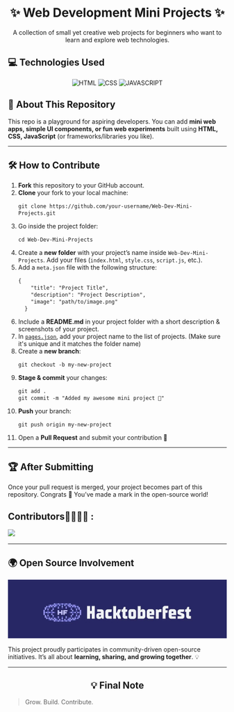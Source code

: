 <h1 align="center">✨ Web Development Mini Projects ✨</h1>

<p align="center">
  A collection of small yet creative web projects for beginners who want to learn and explore web technologies.  
</p>



<h2>💻 Technologies Used</h2>

<div align="center">

![HTML](https://img.shields.io/badge/html5%20-%23E34F26.svg?&style=for-the-badge&logo=html5&logoColor=white)
![CSS](https://img.shields.io/badge/css3%20-%231572B6.svg?&style=for-the-badge&logo=css3&logoColor=white)
![JAVASCRIPT](https://img.shields.io/badge/javascript-%23F7DF1E.svg?&style=for-the-badge&logo=javascript&logoColor=black)


</div>



<h2>📘 About This Repository</h2>
<p>
  This repo is a playground for aspiring developers.  
  You can add <b>mini web apps, simple UI components, or fun web experiments</b> built using 
  <b>HTML, CSS, JavaScript</b> (or frameworks/libraries you like).  
</p>

<hr>

<h2>🛠 How to Contribute</h2>

<ol>
  <li><b>Fork</b> this repository to your GitHub account.</li>

  <li><b>Clone</b> your fork to your local machine:<br>
    <pre><code>git clone https://github.com/your-username/Web-Dev-Mini-Projects.git</code></pre>
  </li>

  <li>Go inside the project folder:<br>
    <pre><code>cd Web-Dev-Mini-Projects</code></pre>
  </li>

  <li>Create a <b>new folder</b> with your project’s name inside <code>Web-Dev-Mini-Projects</code>.  
      Add your files (<code>index.html</code>, <code>style.css</code>, <code>script.js</code>, etc.).</li>

  <li>Add a <code>meta.json</code> file with the following structure:</li>
  <pre><code>{
    "title": "Project Title",
    "description": "Project Description",
    "image": "path/to/image.png"
  }</code></pre>

  <li>Include a <b>README.md</b> in your project folder with a short description & screenshots of your project.</li>

  <li>In <code><a href="pages.json">pages.json</a></code>, add your project name to the list of projects. (Make sure it's unique and it matches the folder name)</li>

  <li>Create a <b>new branch</b>:<br>
    <pre><code>git checkout -b my-new-project</code></pre>
  </li>

  <li><b>Stage & commit</b> your changes:<br>
    <pre><code>git add .
git commit -m "Added my awesome mini project 🚀"</code></pre>
  </li>

  <li><b>Push</b> your branch:<br>
    <pre><code>git push origin my-new-project</code></pre>
  </li>

  <li>Open a <b>Pull Request</b> and submit your contribution 🎉</li>
</ol>

<hr>

<h2>🏆 After Submitting</h2>
<p>
  Once your pull request is merged, your project becomes part of this repository.  
  Congrats 🎊 You’ve made a mark in the open-source world!
</p>

 <h2>Contributors👩‍💻👨‍💻 :</h2>

<a href="https://github.com/roseewood/Web-Dev-Mini-Projects/graphs/contributors">
  <img src="https://contrib.rocks/image?repo=roseewood/Web-Dev-Mini-Projects" />
</a>

<hr>

<h2>🌍 Open Source Involvement</h2>
<img src="Image/Hacktoberfest2025.jpg" alt="" width="">
<p>
  This project proudly participates in community-driven open-source initiatives.  
  It’s all about <b>learning, sharing, and growing together</b>. 💡
</p>

<hr>

<h2 align="center">💡 Final Note</h2>

> Grow. Build. Contribute. 
 

